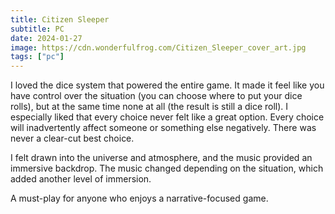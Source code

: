 ```yaml
---
title: Citizen Sleeper
subtitle: PC
date: 2024-01-27
image: https://cdn.wonderfulfrog.com/Citizen_Sleeper_cover_art.jpg
tags: ["pc"]
---
```


I loved the dice system that powered the entire game. It made it feel like you have control over the situation (you can choose where to put your dice rolls), but at the same time none at all (the result is still a dice roll). I especially liked that every choice never felt like a great option. Every choice will inadvertently affect someone or something else negatively. There was never a clear-cut best choice.

I felt drawn into the universe and atmosphere, and the music provided an immersive backdrop. The music changed depending on the situation, which added another level of immersion.

A must-play for anyone who enjoys a narrative-focused game.
